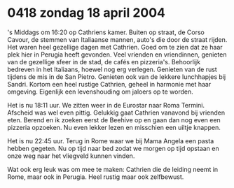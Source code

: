 # 0418 zondag 18 april 2004
's Middags om 16:20 op Cathriens kamer. Buiten op straat, de Corso Cavour, de stemmen van Italiaanse mannen, auto's die door de straat rijden. Het waren heel gezellige dagen met Cathrien. Goed om te zien dat ze haar plek hier in Perugia heeft gevonden. Veel vrienden en vriendinnen, genieten van de gezellige sfeer in de stad, de cafés en pizzeria's. Behoorlijk bedreven in het Italiaans, hoewel nog erg verlegen. Genieten van de rust tijdens de mis in de San Pietro. Genieten ook van de lekkere lunchhapjes bij Sandri. Kortom een heel rustige Cathrien, geheel in harmonie met haar omgeving. Eigenlijk een levenshouding om jaloers op te worden.

Het is nu 18:11 uur. We zitten weer in de Eurostar naar Roma Termini. Afscheid was wel even pittig. Gelukkig gaat Cathrien vanavond bij vrienden eten. Berend en ik zoeken eerst de Beehive op en gaan dan nog even een pizzeria opzoeken. Nu even lekker lezen en misschien een uiltje knappen.

Het is nu 22:45 uur. Terug in Rome waar we bij Mama Angela een pasta hebben gegeten. Nu op tijd naar bed zodat we morgen op tijd opstaan en onze weg naar het vliegveld kunnen vinden.

Wat ook erg leuk was om mee te maken: Cathrien die de leiding neemt in Rome, maar ook in Perugia. Heel rustig maar ook zelfbewust.